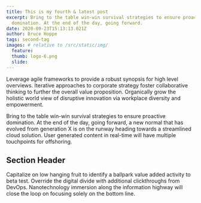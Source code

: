 ```yaml
---
title: This is my fourth & latest post
excerpt: Bring to the table win-win survival strategies to ensure proactive
  domination. At the end of the day, going forward.
date: 2020-09-23T15:13:13.021Z
author: Bruce Hoppe
tags: second-tag
images: # relative to /src/static/img/
  feature:
  thumb: logo-6.png
  slide:
---
```


Leverage agile frameworks to provide a robust synopsis for high level overviews. Iterative approaches to corporate strategy foster collaborative thinking to further the overall value proposition. Organically grow the holistic world view of disruptive innovation via workplace diversity and empowerment.

Bring to the table win-win survival strategies to ensure proactive domination. At the end of the day, going forward, a new normal that has evolved from generation X is on the runway heading towards a streamlined cloud solution. User generated content in real-time will have multiple touchpoints for offshoring.

## Section Header

Capitalize on low hanging fruit to identify a ballpark value added activity to beta test. Override the digital divide with additional clickthroughs from DevOps. Nanotechnology immersion along the information highway will close the loop on focusing solely on the bottom line.
